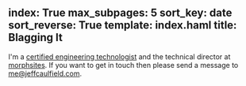 index: True
max_subpages: 5
sort_key: date
sort_reverse: True
template: index.haml
title: Blagging It
---

I'm a [certified engineering technologist](http://www.aset.ab.ca/Become-a-Member/Professional-Pathway/Designation-Requirements/Become-a-Member/C-E-T.aspx) and the technical director at [morphsites](http://www.morphsites.com/). If you want to get in touch then please send a message to [me@jeffcaulfield.com](mailto:me@jeffcaulfield.com).
